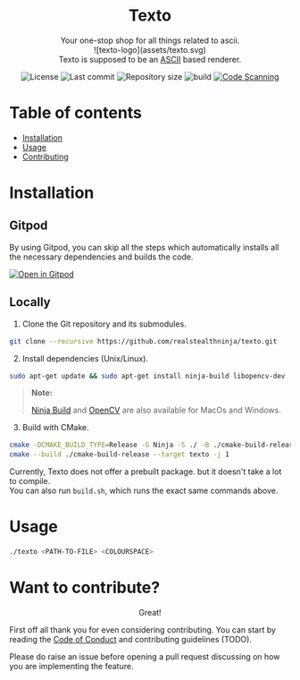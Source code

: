 <!--suppress ALL -->

<h1 align="center">Texto</h1>



<div align="center">
    Your one-stop shop for all things related to ascii.
</div>
<div align="center">
    ![texto-logo](assets/texto.svg)
</div>

<div align="center"> Texto is supposed to be an <a href=https://en.wikipedia.org/wiki/ASCII>ASCII</a> based renderer.</div>
<div align="center">

![License](https://img.shields.io/github/license/realstealthninja/texto?style=flat-square)
![Last commit](https://img.shields.io/github/last-commit/realstealthninja/texto?style=flat-square)
![Repository size](https://img.shields.io/github/repo-size/realstealthninja/texto?style=flat-square)
![build](https://img.shields.io/github/actions/workflow/status/realstealthninja/texto/build-project.yml?style=flat-square&logo=github)
[![Code Scanning](https://github.com/realstealthninja/texto/actions/workflows/codeql.yml/badge.svg)](https://github.com/realstealthninja/texto/actions/workflows/codeql.yml)

</div>

Table of contents
=================

<!--ts-->
* [Installation](#Installation)
* [Usage](#Usage)
* [Contributing](#Contribute)
<!--te-->

<a name="Installation"></a>
Installation
============

## Gitpod

By using Gitpod, you can skip all the steps which automatically installs all the necessary dependencies and builds the code.

[![Open in Gitpod](https://gitpod.io/button/open-in-gitpod.svg)](https://gitpod.io/#https://github.com/realstealthninja/texto)

## Locally

1. Clone the Git repository and its submodules.

```bash
git clone --recursive https://github.com/realstealthninja/texto.git
```

2. Install dependencies (Unix/Linux).

```bash
sudo apt-get update && sudo apt-get install ninja-build libopencv-dev
```

> **Note:**
>
> [Ninja Build](https://github.com/ninja-build/ninja/releases) and [OpenCV](https://github.com/opencv/opencv/releases) are also available for MacOs and Windows.

3. Build with CMake.

```bash
cmake -DCMAKE_BUILD_TYPE=Release -G Ninja -S ./ -B ./cmake-build-release
cmake --build ./cmake-build-release --target texto -j 1
```

Currently, Texto does not offer a prebuilt package. but it doesn't take a lot to compile.<br>
You can also run `build.sh`, which runs the exact same commands above.

<a name="Usage"></a>
Usage
=====

```bash
./texto <PATH-TO-FILE> <COLOURSPACE>
```

<a name="Contribute"></a>
Want to contribute?
===================

<p align="center">Great!</p>
First off all thank you for even considering contributing.
You can start by reading the <a href="./CODE_OF_CONDUCT.md">Code of Conduct</a> and contributing guidelines (TODO).

Please do raise an issue before opening a pull request discussing on how you are implementing the feature.
